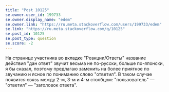 ```yaml
---
title: "Post 10125"
se.owner.user_id: 199733
se.owner.display_name: "edem"
se.owner.link: "https://ru.meta.stackoverflow.com/users/199733/edem"
se.link: "https://ru.meta.stackoverflow.com/q/10125"
se.post_id: 10125
se.post_type: question
se.score: -2
---
```

<p>На странице участника во вкладке "Реакции/Ответы" название действия "дан ответ" звучит весьма не по-русски, больше по-японски, я бы сказал, поэтому предлагаю заменить на более приятное по звучанию и ясное по пониманию слово "ответил". В таком случае появится связь между 2-м, 3-м и 4-м столбцом: "пользователь" — "ответил" — "заголовок ответа".</p>
